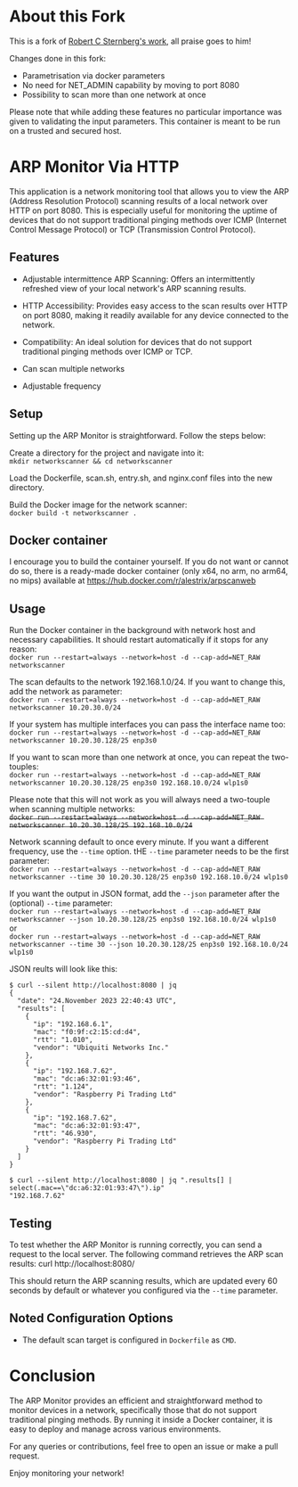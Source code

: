 # About this Fork
This is a fork of [Robert C Sternberg's work](https://github.com/RobertCSternberg/ARPMonitorViaHTTP), all praise goes to him!

Changes done in this fork:
- Parametrisation via docker parameters
- No need for NET_ADMIN capability by moving to port 8080
- Possibility to scan more than one network at once

Please note that while adding these features no particular importance was given to validating the input parameters. This container is meant to be run on a trusted and secured host.

# ARP Monitor Via HTTP
This application is a network monitoring tool that allows you to view the ARP (Address Resolution Protocol) scanning results of a local network over HTTP on port 8080. This is especially useful for monitoring the uptime of devices that do not support traditional pinging methods over ICMP (Internet Control Message Protocol) or TCP (Transmission Control Protocol).


## Features
- Adjustable intermittence ARP Scanning: Offers an intermittently refreshed view of your local network's ARP scanning results.

- HTTP Accessibility: Provides easy access to the scan results over HTTP on port 8080, making it readily available for any device connected to the network.

- Compatibility: An ideal solution for devices that do not support traditional pinging methods over ICMP or TCP.

- Can scan multiple networks

- Adjustable frequency


## Setup
Setting up the ARP Monitor is straightforward. Follow the steps below:

Create a directory for the project and navigate into it:  
`mkdir networkscanner && cd networkscanner`

Load the Dockerfile, scan.sh, entry.sh, and nginx.conf files into the new directory. 

Build the Docker image for the network scanner:  
`docker build -t networkscanner .`

## Docker container
I encourage you to build the container yourself. If you do not want or cannot do so, there is a ready-made docker container (only x64, no arm, no arm64, no mips) available at https://hub.docker.com/r/alestrix/arpscanweb

## Usage
Run the Docker container in the background with network host and necessary capabilities. It should restart automatically if it stops for any reason:  
`docker run --restart=always --network=host -d --cap-add=NET_RAW networkscanner`

The scan defaults to the network 192.168.1.0/24. If you want to change this, add the network as parameter:  
`docker run --restart=always --network=host -d --cap-add=NET_RAW networkscanner 10.20.30.0/24`

If your system has multiple interfaces you can pass the interface name too:  
`docker run --restart=always --network=host -d --cap-add=NET_RAW networkscanner 10.20.30.128/25 enp3s0`

If you want to scan more than one network at once, you can repeat the two-touples:  
`docker run --restart=always --network=host -d --cap-add=NET_RAW networkscanner 10.20.30.128/25 enp3s0 192.168.10.0/24 wlp1s0`

Please note that this will not work as you will always need a two-touple when scanning multiple networks:  
~~`docker run --restart=always --network=host -d --cap-add=NET_RAW networkscanner 10.20.30.128/25 192.168.10.0/24`~~

Network scanning default to once every minute. If you want a different frequency, use the `--time` option. tHE `--time` parameter needs to be the first parameter:  
`docker run --restart=always --network=host -d --cap-add=NET_RAW networkscanner --time 30 10.20.30.128/25 enp3s0 192.168.10.0/24 wlp1s0`

If you want the output in JSON format, add the `--json` parameter after the (optional) `--time` parameter:  
`docker run --restart=always --network=host -d --cap-add=NET_RAW networkscanner --json 10.20.30.128/25 enp3s0 192.168.10.0/24 wlp1s0`  
or  
`docker run --restart=always --network=host -d --cap-add=NET_RAW networkscanner --time 30 --json 10.20.30.128/25 enp3s0 192.168.10.0/24 wlp1s0`

JSON reults will look like this:
```
$ curl --silent http://localhost:8080 | jq
{
  "date": "24.November 2023 22:40:43 UTC",
  "results": [
    {
      "ip": "192.168.6.1",
      "mac": "f0:9f:c2:15:cd:d4",
      "rtt": "1.010",
      "vendor": "Ubiquiti Networks Inc."
    },
    {
      "ip": "192.168.7.62",
      "mac": "dc:a6:32:01:93:46",
      "rtt": "1.124",
      "vendor": "Raspberry Pi Trading Ltd"
    },
    {
      "ip": "192.168.7.62",
      "mac": "dc:a6:32:01:93:47",
      "rtt": "46.930",
      "vendor": "Raspberry Pi Trading Ltd"
    }
  ]
}

$ curl --silent http://localhost:8080 | jq ".results[] | select(.mac==\"dc:a6:32:01:93:47\").ip"
"192.168.7.62"
```

## Testing
To test whether the ARP Monitor is running correctly, you can send a request to the local server. The following command retrieves the ARP scan results:
curl http://localhost:8080/

This should return the ARP scanning results, which are updated every 60 seconds by default or whatever you configured via the `--time` parameter.

## Noted Configuration Options
- The default scan target is configured in `Dockerfile` as `CMD`.

# Conclusion
The ARP Monitor provides an efficient and straightforward method to monitor devices in a network, specifically those that do not support traditional pinging methods. By running it inside a Docker container, it is easy to deploy and manage across various environments.

For any queries or contributions, feel free to open an issue or make a pull request.

Enjoy monitoring your network!
